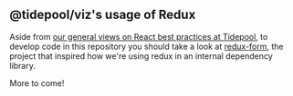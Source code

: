 ## @tidepool/viz's usage of Redux

Aside from [our general views on React best practices at Tidepool](http://developer.tidepool.io/docs/front-end/react/index.html 'Tidepool developer portal: React @ Tidepool'), to develop code in this repository you should take a look at [redux-form](http://redux-form.com/6.2.0/ 'redux-form'), the project that inspired how we're using redux in an internal dependency library.

More to come!
